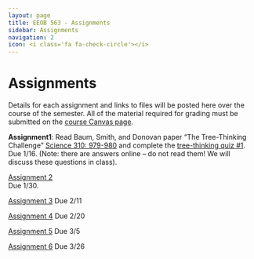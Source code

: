 ```yaml
---
layout: page
title: EEOB 563 - Assignments
sidebar: Assignments
navigation: 2
icon: <i class='fa fa-check-circle'></i> 
---
```


# Assignments

Details for each assignment and links to files will be posted here over the course of the semester.
All of the material required for grading must be submitted on the [course Canvas page](https://canvas.iastate.edu/courses/57269). 

**Assignment1**:  Read Baum, Smith, and Donovan paper “The Tree-Thinking Challenge” [Science 310: 979-980](http://science.sciencemag.org/content/310/5750/979.full.pdf) and complete the [tree-thinking quiz #1](https://isu-molphyl.github.io/EEOB563-Spring2020/assignments/assignment1.pdf). 
Due 1/16.  (Note: there are answers online – do not read them! We will discuss these questions in class).

[Assignment 2](https://isu-molphyl.github.io/EEOB563-Spring2020/assignments/assignment2.pdf)  
Due 1/30.

[Assignment 3](https://isu-molphyl.github.io/EEOB563-Spring2020/assignments/assignment3.pdf)
Due 2/11

[Assignment 4](https://isu-molphyl.github.io/EEOB563-Spring2020/assignments/assignment4.pdf)
Due 2/20

[Assignment 5](https://isu-molphyl.github.io/EEOB563-Spring2020/assignments/assignment5.pdf)
Due 3/5

[Assignment 6](https://isu-molphyl.github.io/EEOB563-Spring2020/assignments/assignment6.pdf)
Due 3/26
<!--
-->
